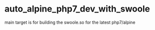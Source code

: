 # auto_alpine_php7_dev_with_swoole

main target is for building the swoole.so for the latest php7/alpine
